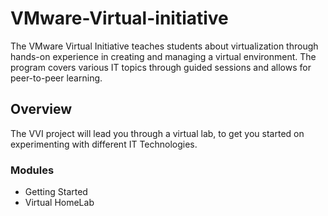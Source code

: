 # VMware-Virtual-initiative

The VMware Virtual Initiative teaches students about virtualization through hands-on experience in creating and managing a virtual environment. The program covers various IT topics through guided sessions and allows for peer-to-peer learning.

## Overview
The VVI project will lead you through a virtual lab, to get you started on experimenting with different IT Technologies.

### Modules

- Getting Started 
- Virtual HomeLab



